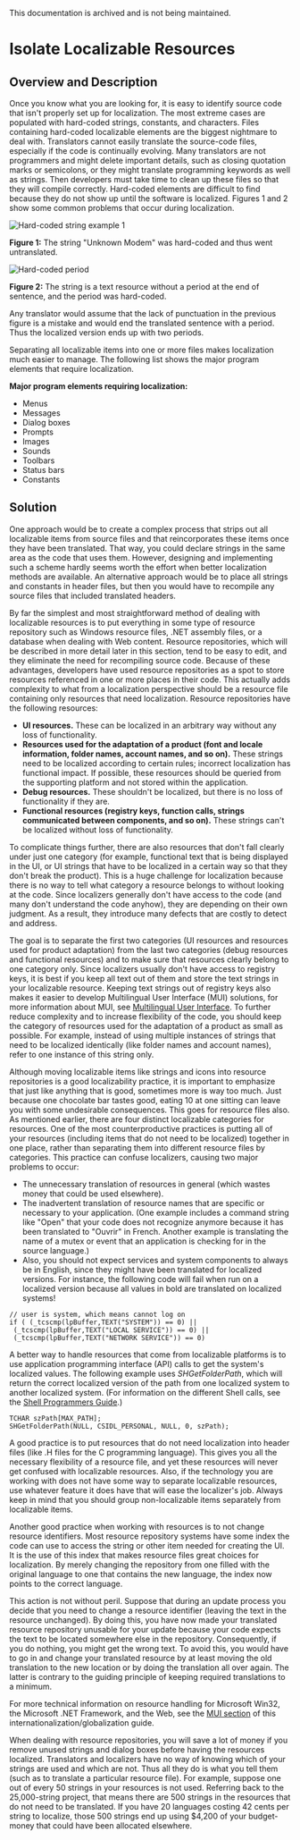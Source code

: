 This documentation is archived and is not being maintained.

# Isolate Localizable Resources

## Overview and Description

Once you know what you are looking for, it is easy to identify source code that isn't properly set up for localization. The most extreme cases are populated with hard-coded strings, constants, and characters. Files containing hard-coded localizable elements are the biggest nightmare to deal with. Translators cannot easily translate the source-code files, especially if the code is continually evolving. Many translators are not programmers and might delete important details, such as closing quotation marks or semicolons, or they might translate programming keywords as well as strings. Then developers must take time to clean up these files so that they will compile correctly. Hard-coded elements are difficult to find because they do not show up until the software is localized. Figures 1 and 2 show some common problems that occur during localization.

![Hard-coded string example 1](/media/hubs/globalization/IC150997.jpg "Hard-coded string example 1")

**Figure 1:** The string "Unknown Modem" was hard-coded and thus went untranslated.

![Hard-coded period](/media/hubs/globalization/IC35490.jpg "Hard-coded period")

**Figure 2:** The string is a text resource without a period at the end of sentence, and the period was hard-coded.

Any translator would assume that the lack of punctuation in the previous figure is a mistake and would end the translated sentence with a period. Thus the localized version ends up with two periods.

Separating all localizable items into one or more files makes localization much easier to manage. The following list shows the major program elements that require localization.

**Major program elements requiring localization:**

-   Menus
-   Messages
-   Dialog boxes
-   Prompts
-   Images
-   Sounds
-   Toolbars
-   Status bars
-   Constants

## Solution

One approach would be to create a complex process that strips out all localizable items from source files and that reincorporates these items once they have been translated. That way, you could declare strings in the same area as the code that uses them. However, designing and implementing such a scheme hardly seems worth the effort when better localization methods are available. An alternative approach would be to place all strings and constants in header files, but then you would have to recompile any source files that included translated headers.

By far the simplest and most straightforward method of dealing with localizable resources is to put everything in some type of resource repository such as Windows resource files, .NET assembly files, or a database when dealing with Web content. Resource repositories, which will be described in more detail later in this section, tend to be easy to edit, and they eliminate the need for recompiling source code. Because of these advantages, developers have used resource repositories as a spot to store resources referenced in one or more places in their code. This actually adds complexity to what from a localization perspective should be a resource file containing only resources that need localization. Resource repositories have the following resources:

-   **UI resources.** These can be localized in an arbitrary way without any loss of functionality.
-   **Resources used for the adaptation of a product (font and locale information, folder names, account names, and so on).** These strings need to be localized according to certain rules; incorrect localization has functional impact. If possible, these resources should be queried from the supporting platform and not stored within the application.
-   **Debug resources.** These shouldn't be localized, but there is no loss of functionality if they are.
-   **Functional resources (registry keys, function calls, strings communicated between components, and so on).** These strings can't be localized without loss of functionality.

To complicate things further, there are also resources that don't fall clearly under just one category (for example, functional text that is being displayed in the UI, or UI strings that have to be localized in a certain way so that they don't break the product). This is a huge challenge for localization because there is no way to tell what category a resource belongs to without looking at the code. Since localizers generally don't have access to the code (and many don't understand the code anyhow), they are depending on their own judgment. As a result, they introduce many defects that are costly to detect and address.

The goal is to separate the first two categories (UI resources and resources used for product adaptation) from the last two categories (debug resources and functional resources) and to make sure that resources clearly belong to one category only. Since localizers usually don't have access to registry keys, it is best if you keep all text out of them and store the text strings in your localizable resource. Keeping text strings out of registry keys also makes it easier to develop Multilingual User Interface (MUI) solutions, for more information about MUI, see [Multilingual User Interface](https://msdn.microsoft.com/en-US/library/mt643131). To further reduce complexity and to increase flexibility of the code, you should keep the category of resources used for the adaptation of a product as small as possible. For example, instead of using multiple instances of strings that need to be localized identically (like folder names and account names), refer to one instance of this string only.

Although moving localizable items like strings and icons into resource repositories is a good localizability practice, it is important to emphasize that just like anything that is good, sometimes more is way too much. Just because one chocolate bar tastes good, eating 10 at one sitting can leave you with some undesirable consequences. This goes for resource files also. As mentioned earlier, there are four distinct localizable categories for resources. One of the most counterproductive practices is putting all of your resources (including items that do not need to be localized) together in one place, rather than separating them into different resource files by categories. This practice can confuse localizers, causing two major problems to occur:

-   The unnecessary translation of resources in general (which wastes money that could be used elsewhere).
-   The inadvertent translation of resource names that are specific or necessary to your application. (One example includes a command string like "Open" that your code does not recognize anymore because it has been translated to "Ouvrir" in French. Another example is translating the name of a mutex or event that an application is checking for in the source language.)
-   Also, you should not expect services and system components to always be in English, since they might have been translated for localized versions. For instance, the following code will fail when run on a localized version because all values in bold are translated on localized systems!

``` {style="FONT-FAMILY: Consolas, Courier, monospace; MARGIN-LEFT: 30px" xmlns=""}
// user is system, which means cannot log on
if ( (_tcscmp(lpBuffer,TEXT("SYSTEM")) == 0) ||
 (_tcscmp(lpBuffer,TEXT("LOCAL SERVICE")) == 0) ||
 (_tcscmp(lpBuffer,TEXT("NETWORK SERVICE")) == 0)
```

A better way to handle resources that come from localizable platforms is to use application programming interface (API) calls to get the system's localized values. The following example uses *SHGetFolderPath*, which will return the correct localized version of the path from one localized system to another localized system. (For information on the different Shell calls, see the [Shell Programmers Guide](https://msdn.microsoft.com/en-us/library/bb776778.aspx).)

``` {style="FONT-FAMILY: Consolas, Courier, monospace; MARGIN-LEFT: 30px" xmlns=""}
TCHAR szPath[MAX_PATH];
SHGetFolderPath(NULL, CSIDL_PERSONAL, NULL, 0, szPath);
```

A good practice is to put resources that do not need localization into header files (like .H files for the C programming language). This gives you all the necessary flexibility of a resource file, and yet these resources will never get confused with localizable resources. Also, if the technology you are working with does not have some way to separate localizable resources, use whatever feature it does have that will ease the localizer's job. Always keep in mind that you should group non-localizable items separately from localizable items.

Another good practice when working with resources is to not change resource identifiers. Most resource repository systems have some index the code can use to access the string or other item needed for creating the UI. It is the use of this index that makes resource files great choices for localization. By merely changing the repository from one filled with the original language to one that contains the new language, the index now points to the correct language.

This action is not without peril. Suppose that during an update process you decide that you need to change a resource identifier (leaving the text in the resource unchanged). By doing this, you have now made your translated resource repository unusable for your update because your code expects the text to be located somewhere else in the repository. Consequently, if you do nothing, you might get the wrong text. To avoid this, you would have to go in and change your translated resource by at least moving the old translation to the new location or by doing the translation all over again. The latter is contrary to the guiding principle of keeping required translations to a minimum.

For more technical information on resource handling for Microsoft Win32, the Microsoft .NET Framework, and the Web, see the [MUI section](https://msdn.microsoft.com/en-US/library/mt643131) of this internationalization/globalization guide.

When dealing with resource repositories, you will save a lot of money if you remove unused strings and dialog boxes before having the resources localized. Translators and localizers have no way of knowing which of your strings are used and which are not. Thus all they do is what you tell them (such as to translate a particular resource file). For example, suppose one out of every 50 strings in your resources is not used. Referring back to the 25,000-string project, that means there are 500 strings in the resources that do not need to be translated. If you have 20 languages costing 42 cents per string to localize, those 500 strings end up using \$4,200 of your budget-money that could have been allocated elsewhere.


